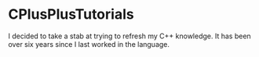 # CPlusPlusTutorials
I decided to take a stab at trying to refresh my C++ knowledge. It has been over six years since I last worked in the language.
